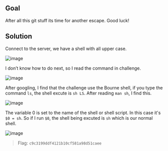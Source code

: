 ## Goal
After all this git stuff its time for another escape. Good luck!  

## Solution
Connect to the server, we have a shell with all upper case.  

![image](https://user-images.githubusercontent.com/44528004/136643194-4992d412-b7d6-40a5-8031-2562c187f93e.png)  

I don’t know how to do next, so I read the command in challenge.  

![image](https://user-images.githubusercontent.com/44528004/136643201-1a0b1b88-6764-47ae-8376-23fca8b3df85.png)  

After googling, I find that the challenge use the Bourne shell, if you type the command `ls`, the shell excute is `sh LS`. After reading `man sh`, I find this.  

![image](https://user-images.githubusercontent.com/44528004/136643211-591decb7-688d-49af-823f-ba535273c68b.png)  

The variable 0 is set to the name of the shell or shell script. In this case it's `$0 = sh`. So if I run `$0`, the shell being excuted is `sh` which is our normal shell.  

![image](https://user-images.githubusercontent.com/44528004/136643229-40ac9f2d-a27e-4ae7-bc12-013e4a79ae37.png)
> Flag: `c9c3199ddf4121b10cf581a98d51caee`






